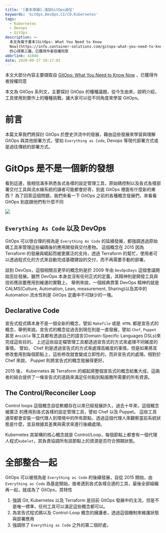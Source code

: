 ```yaml
---
title: '[書本導讀]-淺談GitOps過往'
keywords: 'GitOps,DevOps,CI/CD,Kubernetes'
tags:
  - Kubernetes
  - Devops
  - GitOps
description: >-
  本文為電子書本[GitOps: What You Need to Know
  Now](https://info.container-solutions.com/gitops-what-you-need-to-know-now)
  的心得第三篇。已獲得作者授權同意
abbrlink: 41046
date: 2020-09-27 18:17:01
---
```


本文大部分內容主要擷取自 [GitOps: What You Need to Know Now](https://info.container-solutions.com/gitops-what-you-need-to-know-now) ，已獲得作者授權同意

本文為 GitOps 系列文，主要探討 GitOps 的種種議題，從今生由來，說明介紹，工具使用到實作上的種種挑戰，讓大家可以從不同角度來學習 GitOps。

# 前言
本篇文章我們將探討 GitOps 於歷史洪流中的發展，藉由這些發展來學習與理解 GitOps 與其他部署方式，譬如 `Everything as Code`, Devops 等現代部署方式或是過往傳統的部署方式。

# GitOps 是不是一個新的發想
看到這邊，我相信滿多熟悉各式各樣的設定管理工具，原始碼控制以及各式各樣部署交付工具與流水線系統的讀者可能都會好奇，到底 GitOps 裡面有什麼新的東西？
為了回答這個問題，我們來看一下 GitOps 之前的各種概念發展們，來看看 GitOps 到底跟他們有什麼不同

![](https://i.imgur.com/VQ7JWY6.png)

## `Everything As Code` 以及 DevOps
GitOps 可以很合理的視為是 `Everything As Code` 的延續發展，都強調透過原始碼工具來管理這些編碼後的應用開發與交付產物。
這個概念在 2015 因為 Terraform 的發展與崛起而被更廣泛的支持，透過 Terraform 的幫忙，使用者可以透過程式化的方式來自動完成基礎建設的交付，而不再需要手動的部署。

談到 DevOps，這個相關且更早的概念則是於 2009 年由 `DevOpsDays` 這個會議開始茁壯發展。雖然 DevOps 本身並沒有任何正式的定義，其精神則是開發工具與技術應該要應用到維運的實戰上。
舉例來說，一個經典貫策 DevOps 精神的就是 CALMS(Culture, Automation, Lean, measurement, Sharing)以及其中的 Automation 流水性則是 GitOps 定義中不可缺少的一塊。


## Declarative Code
宣告式程式碼本身不是一個全新的概念，譬如 `Makefile` 或是` HTML` 都是宣告式的概念，舉例來說。宣告式的概念從過去到現在則是一直發展，譬如 `Chef`, `Puppet` 甚至 `Ansible` 等工具都有透過自己的語言(Domain-Specific Languages DSLs)來完成這些目的。
上述這些設定檔管理工具都透過宣告式的方式來處理不同維度的事情。
譬如， Chef 則是透過宣告式的方式來處理高維度的事情，但是如果將其修改套用到每個節點上，這些修改就會變成立即性的，而非宣告式的處理。相對於 Chef 來說， Puppet 則將宣告式的概念發展得更好。

2015 後， Kubernetes 與 Terraform 的崛起將整個宣告式的概念給集大成，這兩者的結合提供了一條宣告式的道路來滿足任何點到點服務所需要的所有資源。


## The Control/Reconciler Loop
Control loops 這個概念自從軟體存在以來已經發展許久，過去十年來，這個概念被廣泛
的應用到各式各樣的設定管理工具，譬如 Chef 以及 Puppet。
這些工具通常都會安裝一個代理人到環境中的所有節點，透過這個代理人來觀察當前系統狀態是什麼，並且根據其差異與需求來進行後續處理。

Kubernetes 其架構的核心概念就是 Control/Loop，每個節點上都會有一個代理人程式`kubelet`，其負責協調所有該節點上的資源是否符合預期狀態。

# 全部整合一起
GitOps 可以被視為是 `Everything as Code` 的後續發展，自從 2015 開始，由 `Everything as Code` 為基底開始，接者遇到各式各樣合適的工具，最後全部組織再一起，就成為了 GitOps，其特性
1. 強調 Git, Kubernetes 以及 Terraform 是目前 GitOps 發展中的主流，但是不是唯一標準，任何工具可以滿足這些概念都可以。
2. 為宣告式程式碼以及 Control-Loop 概念的擁護者，透過這個機制來維護狀態與部署應用
3. 強調除了 `Everything as Code` 之外的第二個好處，
